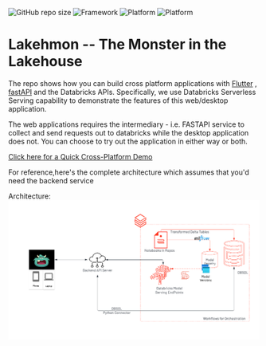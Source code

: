 
![GitHub repo size](https://img.shields.io/github/repo-size/sathishgang-db/lakehmon?style=for-the-badge)
![Framework](https://img.shields.io/badge/FRAMEWORK-FLUTTER-blue?style=for-the-badge&logo=Flutter)
![Platform](https://img.shields.io/badge/Platform-MacOS-blueviolet?style=for-the-badge&logo=Apple)
![Platform](https://img.shields.io/badge/Platform-Web-green?style=for-the-badge&logo=appveyor)


# Lakehmon -- The Monster in the Lakehouse
The repo shows how you can build cross platform applications with [Flutter](flutter.dev) , [fastAPI](https://fastapi.tiangolo.com/) and the Databricks APIs. Specifically, we use Databricks Serverless Serving capability to demonstrate the features of this web/desktop application. 

The web applications requires the intermediary - i.e. FASTAPI service to collect and send requests out to databricks while the desktop application does not. You can choose to try out the application in either way or both. 

[Click here for a Quick Cross-Platform Demo](https://www.youtube.com/watch?v=kYHJo_7FRcU)

For reference,here's the complete architecture which assumes that you'd need the backend service

Architecture:
![Architecture](image.png)
